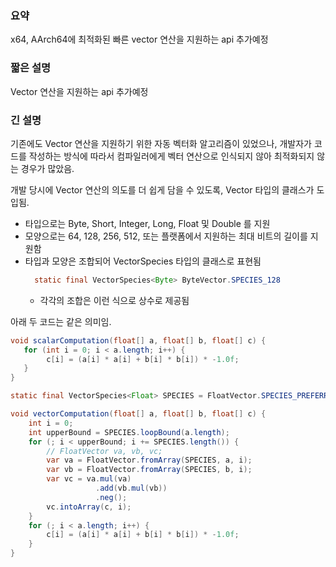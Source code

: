 ### 요약
x64, AArch64에 최적화된 빠른 vector 연산을 지원하는 api 추가예정

### 짧은 설명
Vector 연산을 지원하는 api 추가예정

### 긴 설명
기존에도 Vector 연산을 지원하기 위한 자동 벡터화 알고리즘이 있었으나, 개발자가 코드를 작성하는 방식에 따라서
컴파일러에게 벡터 연산으로 인식되지 않아 최적화되지 않는 경우가 많았음.

개발 당시에 Vector 연산의 의도를 더 쉽게 담을 수 있도록, Vector<E> 타입의 클래스가 도입됨.
* 타입으로는 Byte, Short, Integer, Long, Float 및 Double 를 지원
* 모양으로는 64, 128, 256, 512, 또는 플랫폼에서 지원하는 최대 비트의 길이를 지원함
* 타입과 모양은 조합되어 VectorSpecies<E> 타입의 클래스로 표현됨
  ``` java
    static final VectorSpecies<Byte> ByteVector.SPECIES_128
  ```
  * 각각의 조합은 이런 식으로 상수로 제공됨

아래 두 코드는 같은 의미임.
``` java
void scalarComputation(float[] a, float[] b, float[] c) {
   for (int i = 0; i < a.length; i++) {
        c[i] = (a[i] * a[i] + b[i] * b[i]) * -1.0f;
   }
}
```

``` java
static final VectorSpecies<Float> SPECIES = FloatVector.SPECIES_PREFERRED;

void vectorComputation(float[] a, float[] b, float[] c) {
    int i = 0;
    int upperBound = SPECIES.loopBound(a.length);
    for (; i < upperBound; i += SPECIES.length()) {
        // FloatVector va, vb, vc;
        var va = FloatVector.fromArray(SPECIES, a, i);
        var vb = FloatVector.fromArray(SPECIES, b, i);
        var vc = va.mul(va)
                   .add(vb.mul(vb))
                   .neg();
        vc.intoArray(c, i);
    }
    for (; i < a.length; i++) {
        c[i] = (a[i] * a[i] + b[i] * b[i]) * -1.0f;
    }
}
```